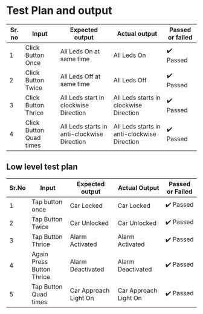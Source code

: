 #  Test Plan and output
|Sr. no| Input | Expected output | Actual output| Passed or failed  |
|------|-------|-----------------|--------------|-------------------|
| 1    | Click Button Once| All Leds On at same time | All Leds On | ✔️ Passed |
| 2    | Click Button Twice | All Leds Off at same time | All Leds Off | ✔️ Passed |
| 3    | Click Button Thrice | All Leds start in clockwise Direction | All Leds starts in clockwise Direction | ✔️ Passed |
| 4    | Click Button Quad times | All Leds starts in anti-clockwise Direction | All Leds starts in anti-clockwise Direction | ✔️ Passed |

## Low level test plan
| Sr.No | Input | Expected output | Actual Output | Passed or Failed |
|-------|-------|-----------------|---------------|------------------|
| 1     | Tap button once | Car Locked | Car Locked   | ✔️ Passed |
| 2     | Tap Button Twice| Car Unlocked | Car Unlocked | ✔️ Passed |
| 3     | Tap Button Thrice | Alarm Activated | Alarm Activated | ✔️ Passed |
| 4     | Again Press Button Thrice | Alarm Deactivated | Alarm Deactivated | ✔️ Passed |
| 5     | Tap Button Quad times | Car Approach Light On | Car Approach Light On | ✔️ Passed |

